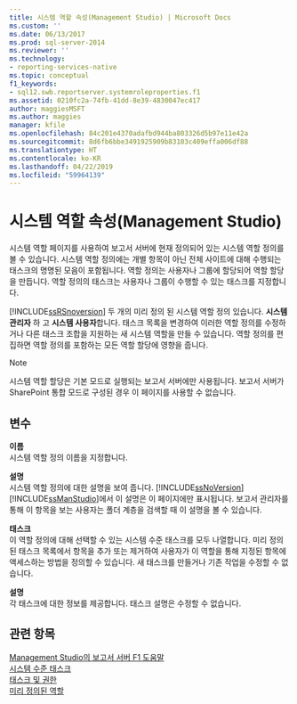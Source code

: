 ```yaml
---
title: 시스템 역할 속성(Management Studio) | Microsoft Docs
ms.custom: ''
ms.date: 06/13/2017
ms.prod: sql-server-2014
ms.reviewer: ''
ms.technology:
- reporting-services-native
ms.topic: conceptual
f1_keywords:
- sql12.swb.reportserver.systemroleproperties.f1
ms.assetid: 0210fc2a-74fb-41dd-8e39-4830047ec417
author: maggiesMSFT
ms.author: maggies
manager: kfile
ms.openlocfilehash: 84c201e4370adafbd944ba803326d5b97e11e42a
ms.sourcegitcommit: 8d6fb6bbe3491925909b83103c409effa006df88
ms.translationtype: HT
ms.contentlocale: ko-KR
ms.lasthandoff: 04/22/2019
ms.locfileid: "59964139"
---
```

# <a name="system-role-properties-management-studio"></a>시스템 역할 속성(Management Studio)
  시스템 역할 페이지를 사용하여 보고서 서버에 현재 정의되어 있는 시스템 역할 정의를 볼 수 있습니다. 시스템 역할 정의에는 개별 항목이 아닌 전체 사이트에 대해 수행되는 태스크의 명명된 모음이 포함됩니다. 역할 정의는 사용자나 그룹에 할당되어 역할 할당을 만듭니다. 역할 정의의 태스크는 사용자나 그룹이 수행할 수 있는 태스크를 지정합니다.  
  
 [!INCLUDE[ssRSnoversion](../../includes/ssrsnoversion-md.md)] 두 개의 미리 정의 된 시스템 역할 정의 있습니다. **시스템 관리자** 하 고 **시스템 사용자**합니다. 태스크 목록을 변경하여 이러한 역할 정의를 수정하거나 다른 태스크 조합을 지원하는 새 시스템 역할을 만들 수 있습니다. 역할 정의를 편집하면 역할 정의를 포함하는 모든 역할 할당에 영향을 줍니다.  
  
> [!NOTE]  
>  시스템 역할 할당은 기본 모드로 실행되는 보고서 서버에만 사용됩니다. 보고서 서버가 SharePoint 통합 모드로 구성된 경우 이 페이지를 사용할 수 없습니다.  
  
## <a name="options"></a>변수  
 **이름**  
 시스템 역할 정의 이름을 지정합니다.  
  
 **설명**  
 시스템 역할 정의에 대한 설명을 보여 줍니다.  [!INCLUDE[ssNoVersion](../../includes/ssnoversion-md.md)] [!INCLUDE[ssManStudio](../../includes/ssmanstudio-md.md)]에서 이 설명은 이 페이지에만 표시됩니다. 보고서 관리자를 통해 이 항목을 보는 사용자는 폴더 계층을 검색할 때 이 설명을 볼 수 있습니다.  
  
 **태스크**  
 이 역할 정의에 대해 선택할 수 있는 시스템 수준 태스크를 모두 나열합니다. 미리 정의된 태스크 목록에서 항목을 추가 또는 제거하여 사용자가 이 역할을 통해 지정된 항목에 액세스하는 방법을 정의할 수 있습니다. 새 태스크를 만들거나 기존 작업을 수정할 수 없습니다.  
  
 **설명**  
 각 태스크에 대한 정보를 제공합니다. 태스크 설명은 수정할 수 없습니다.  
  
## <a name="see-also"></a>관련 항목  
 [Management Studio의 보고서 서버 F1 도움말](report-server-in-management-studio-f1-help.md)   
 [시스템 수준 태스크](../security/tasks-and-permissions-system-level-tasks.md)   
 [태스크 및 권한](../security/tasks-and-permissions.md)   
 [미리 정의된 역할](../security/role-definitions-predefined-roles.md)  
  
  
